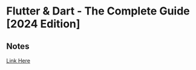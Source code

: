 # Flutter & Dart - The Complete Guide [2024 Edition]

## Notes
[Link Here](https://github.com/brianwoo/udemy-the-complete-flutter-dev)